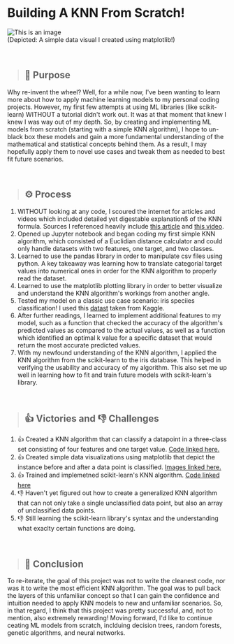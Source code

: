 # Building A KNN From Scratch!
![This is an image](https://i.imgur.com/6H25wTM.png)
<br/>(Depicted: A simple data visual I created using matplotlib!)

<br/>

> ## 🤔 Purpose
Why re-invent the wheel? Well, for a while now, I've been wanting to learn more about how to apply machine learning models to my personal coding projects. However, my first few attempts at using ML libraries (like scikit-learn) WITHOUT a tutorial didn't work out. It was at that moment that knew I knew I was way out of my depth. So, by creating and implementing ML models from scratch (starting with a simple KNN algorithm), I hope to un-black box these models and gain a more fundamental understanding of the mathematical and statistical concepts behind them. As a result, I may hopefully apply them to novel use cases and tweak them as needed to best fit future scenarios.

<br/>

> ## ⚙️ Process
1.  WITHOUT looking at any code, I scoured the internet for articles and videos which included detailed yet digestable explanationß of the KNN formula. Sources I referenced heavily include [this article](https://machinelearningmastery.com/tutorial-to-implement-k-nearest-neighbors-in-python-from-scratch/) and [this video](https://www.youtube.com/watch?v=4ObVzTuFivY).
3. Opened up Jupyter notebook and began coding my first simple KNN algorithm, which consisted of a Euclidian distance calculator and could only handle datasets with two features, one target, and two classes.
4. Learned to use the pandas library in order to manipulate csv files using python. A key takeaway was learning how to translate categorial target values into numerical ones in order for the KNN algorithm to properly read the dataset.
5. Learned to use the matplotlib plotting library in order to better visualize and understand the KNN algorithm's workings from another angle.
6. Tested my model on a classic use case scenario: iris speciies classification! I used this [datast](https://www.kaggle.com/rutujavaidya/iris-dataset?select=Iris.csv) taken from Kaggle.
7. After further readings, I learned to implement additional features to my model, such as a function that checked the accuracy of the algorithm's predicted values as compared to the actual values, as well as a function which identified an optimal k value for a specific dataset that would return the most accurate predicted values.
8. With my newfound understanding of the KNN algorithm, I applied the KNN algorithm from the scikit-learn to the iris database. This helped in verifying the usability and accuracy of my algorithm. This also set me up well in learning how to fit and train future models with scikit-learn's library.

<br/>

> ## 👍 Victories and 👎 Challenges
1. 👍 Created a KNN algorithm that can classify a datapoint in a three-class set consisting of four features and one target value. [Code linked here.](https://github.com/juanlucasumali/KNN-from-scratch/blob/3a19d959a9514a1e04e5fee57e5cd3af7db555e0/%5BFINIHSED%5D%20KNN_general_algorithm_GC.ipynb)
2. 👍 Created simple data visualizations using matplotlib that depict the instance before and after a data point is classified. [Images linked here.](https://github.com/juanlucasumali/KNN-from-scratch/blob/3a19d959a9514a1e04e5fee57e5cd3af7db555e0/%5BFINIHSED%5D%20KNN_general_algorithm_GC.ipynb)
3. 👍 Trained and implemetned scikit-learn's KNN algorithm. [Code linked here](https://github.com/juanlucasumali/KNN-from-scratch/blob/3a19d959a9514a1e04e5fee57e5cd3af7db555e0/%5BFINIHSED%5D%20KNN_general_algorithm_GC.ipynb)
4. 👎 Haven't yet figured out how to create a generalized KNN algorithm that can not only take a single unclassified data point, but also an array of unclassified data points.
2. 👎 Still learning the scikit-learn library's syntax and the understanding what exaclty certain functions are doing.


<br/>

> ## 🔭 Conclusion
To re-iterate, the goal of this project was not to write the cleanest code, nor was it to write the most efficient KNN algorithm. The goal was to pull back the layers of this unfamiliar concept so that I can gain the confidence and intuition needed to apply KNN models to new and unfamiliar scenarios. So, in that regard, I think that this project was pretty successful, and, not to mention, also extremely rewarding! Moving forward, I'd like to continue ceating ML models from scratch, inclduing decision trees, random forests, genetic algorithms, and neural networks.
